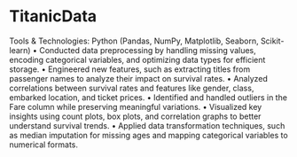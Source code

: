 # TitanicData
Tools & Technologies: Python (Pandas, NumPy, Matplotlib, Seaborn, Scikit-learn)
•	Conducted data preprocessing by handling missing values, encoding categorical variables, and optimizing data types for efficient storage.
•	Engineered new features, such as extracting titles from passenger names to analyze their impact on survival rates.
•	Analyzed correlations between survival rates and features like gender, class, embarked location, and ticket prices.
•	Identified and handled outliers in the Fare column while preserving meaningful variations.
•	Visualized key insights using count plots, box plots, and correlation graphs to better understand survival trends.
•	Applied data transformation techniques, such as median imputation for missing ages and mapping categorical variables to numerical formats.
